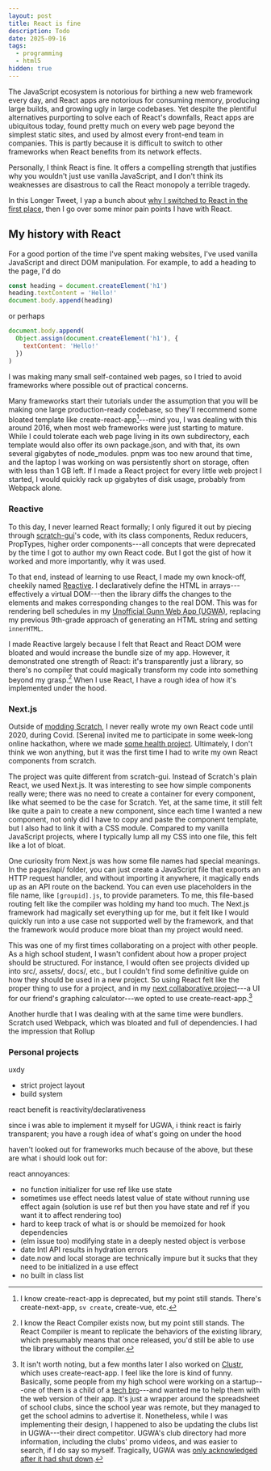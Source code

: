 ```yaml
---
layout: post
title: React is fine
description: Todo
date: 2025-09-16
tags:
  - programming
  - html5
hidden: true
---
```


The JavaScript ecosystem is notorious for birthing a new web framework every day, and React apps are notorious for consuming memory, producing large builds, and growing ugly in large codebases. Yet despite the plentiful alternatives purporting to solve each of React's downfalls, React apps are ubiquitous today, found pretty much on every web page beyond the simplest static sites, and used by almost every front-end team in companies. This is partly because it is difficult to switch to other frameworks when React benefits from its network effects.

Personally, I think React is fine. It offers a compelling strength that justifies why you wouldn't just use vanilla JavaScript, and I don't think its weaknesses are disastrous to call the React monopoly a terrible tragedy.

In this Longer Tweet, I yap a bunch about [why I switched to React in the first place](#my-history-with-react), then I go over some minor pain points I have with React.

## My history with React

<!-- Having used vanilla JavaScript for a good portion of my time playing around with web development, I -->

For a good portion of the time I've spent making websites, I've used vanilla JavaScript and direct DOM manipulation. For example, to add a heading to the page, I'd do

```js
const heading = document.createElement('h1')
heading.textContent = 'Hello!'
document.body.append(heading)
```

or perhaps

```js
document.body.append(
  Object.assign(document.createElement('h1'), {
    textContent: 'Hello!'
  })
)
```

I was making many small self-contained web pages, so I tried to avoid frameworks where possible out of practical concerns.

Many frameworks start their tutorials under the assumption that you will be making one large production-ready codebase, so they'll recommend some bloated template like create-react-app[^1]---mind you, I was dealing with this around 2016, when most web frameworks were just starting to mature. While I could tolerate each web page living in its own subdirectory, each template would also offer its own package.json, and with that, its own several gigabytes of node_modules. pnpm was too new around that time, and the laptop I was working on was persistently short on storage, often with less than 1 GB left. If I made a React project for every little web project I started, I would quickly rack up gigabytes of disk usage, probably from Webpack alone.

[^1]: I know create-react-app is deprecated, but my point still stands. There's create-next-app, `sv create`, create-vue, etc.

<!-- Around that time, the only framework I knew was React. -->

### Reactive

To this day, I never learned React formally; I only figured it out by piecing through [scratch-gui](https://github.com/llk/scratch-gui)'s code, with its class components, Redux reducers, PropTypes, higher order components---all concepts that were deprecated by the time I got to author my own React code. But I got the gist of how it worked and more importantly, why it was used.

To that end, instead of learning to use React, I made my own knock-off, cheekily named [Reactive](https://github.com/Orbiit/gunn-web-app/blob/master/js/dumb-reactive.js). I declaratively define the HTML in arrays---effectively a virtual DOM---then the library diffs the changes to the elements and makes corresponding changes to the real DOM. This was for rendering bell schedules in my [Unofficial Gunn Web App (UGWA)](https://orbiit.github.io/gunn-web-app/), replacing my previous 9th-grade approach of generating an HTML string and setting `innerHTML`.

I made Reactive largely because I felt that React and React DOM were bloated and would increase the bundle size of my app. However, it demonstrated one strength of React: it's transparently just a library, so there's no compiler that could magically transform my code into something beyond my grasp.[^2] When I use React, I have a rough idea of how it's implemented under the hood.

[^2]: I know the React Compiler exists now, but my point still stands. The React Compiler is meant to replicate the behaviors of the existing library, which presumably means that once released, you'd still be able to use the library without the compiler.

<!-- Indeed, you don't need to have a build step for React at all -->

### Next.js

Outside of [modding Scratch](https://sheeptester.github.io/scratch-gui/), I never really wrote my own React code until 2020, during Covid. [Serena] invited me to participate in some week-long online hackathon, where we made [some health project](https://devpost.com/software/fiitshare). Ultimately, I don't think we won anything, but it was the first time I had to write my own React components from scratch.

The project was quite different from scratch-gui. Instead of Scratch's plain React, we used Next.js. It was interesting to see how simple components really were; there was no need to create a container for every component, like what seemed to be the case for Scratch. Yet, at the same time, it still felt like quite a pain to create a new component, since each time I wanted a new component, not only did I have to copy and paste the component template, but I also had to link it with a CSS module. Compared to my vanilla JavaScript projects, where I typically lump all my CSS into one file, this felt like a lot of bloat.

One curiosity from Next.js was how some file names had special meanings. In the pages/api/ folder, you can just create a JavaScript file that exports an HTTP request handler, and without importing it anywhere, it magically ends up as an API route on the backend. You can even use placeholders in the file name, like `[groupid].js`, to provide parameters. To me, this file-based routing felt like the compiler was holding my hand too much. The Next.js framework had magically set everything up for me, but it felt like I would quickly run into a use case not supported well by the framework, and that the framework would produce more bloat than my project would need.

This was one of my first times collaborating on a project with other people. As a high school student, I wasn't confident about how a proper project should be structured. For instance, I would often see projects divided up into src/, assets/, docs/, etc., but I couldn't find some definitive guide on how they should be used in a new project. So using React felt like the proper thing to use for a project, and in my [next collaborative project](https://github.com/anematode/velar)---a UI for our friend's graphing calculator---we opted to use create-react-app.[^3]

[^3]: It isn't worth noting, but a few months later I also worked on [Clustr](https://github.com/GHSClubs/Clustr-Web-App), which uses create-react-app. I feel like the lore is kind of funny. Basically, some people from my high school were working on a startup---one of them is a child of a [tech bro](https://en.wikipedia.org/wiki/Bart_Decrem)---and wanted me to help them with the web version of their app. It's just a wrapper around the spreadsheet of school clubs, since the school year was remote, but they managed to get the school admins to advertise it. Nonetheless, while I was implementing their design, I happened to also be updating the clubs list in UGWA---their direct competitor. UGWA's club directory had more information, including the clubs' promo videos, and was easier to search, if I do say so myself. Tragically, UGWA was [only acknowledged after it had shut down](https://midpenpost.org/2022/05/26/web-app-of-the-titans-the-story-of-gunns-schedule-app/).

Another hurdle that I was dealing with at the same time were bundlers. Scratch used Webpack, which was bloated and full of dependencies. I had the impression that Rollup

### Personal projects

uxdy

- strict project layout
- build system

react benefit is reactivity/declarativeness

since i was able to implement it myself for UGWA, i think react is fairly transparent; you have a rough idea of what's going on under the hood

haven't looked out for frameworks much because of the above, but these are what i should look out for:

react annoyances:

- no function initializer for use ref like use state
- sometimes use effect needs latest value of state without running use effect again (solution is use ref but then you have state and ref if you want it to affect rendering too)
- hard to keep track of what is or should be memoized for hook dependencies
- (elm issue too) modifying state in a deeply nested object is verbose
- date Intl API results in hydration errors
- date.now and local storage are technically impure but it sucks that they need to be initialized in a use effect
- no built in class list
